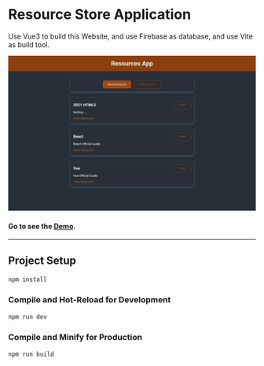 # Resource Store Application

Use Vue3 to build this Website, and use Firebase as database, and use Vite as build tool.

<img src="./cover.webp">

#### Go to see the [Demo](https://resources-store-application.vercel.app/).

<hr>

## Project Setup

```sh
npm install
```

### Compile and Hot-Reload for Development

```sh
npm run dev
```

### Compile and Minify for Production

```sh
npm run build
```
